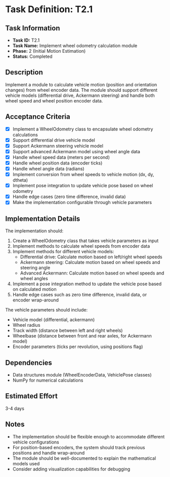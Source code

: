 # Task Definition: T2.1

## Task Information
- **Task ID:** T2.1
- **Task Name:** Implement wheel odometry calculation module
- **Phase:** 2 (Initial Motion Estimation)
- **Status:** Completed

## Description
Implement a module to calculate vehicle motion (position and orientation changes) from wheel encoder data. The module should support different vehicle models (differential drive, Ackermann steering) and handle both wheel speed and wheel position encoder data.

## Acceptance Criteria
- [x] Implement a WheelOdometry class to encapsulate wheel odometry calculations
- [x] Support differential drive vehicle model
- [x] Support Ackermann steering vehicle model
- [x] Support advanced Ackermann model using wheel angle data
- [x] Handle wheel speed data (meters per second)
- [x] Handle wheel position data (encoder ticks)
- [x] Handle wheel angle data (radians)
- [x] Implement conversion from wheel speeds to vehicle motion (dx, dy, dtheta)
- [x] Implement pose integration to update vehicle pose based on wheel odometry
- [x] Handle edge cases (zero time difference, invalid data)
- [x] Make the implementation configurable through vehicle parameters

## Implementation Details
The implementation should:
1. Create a WheelOdometry class that takes vehicle parameters as input
2. Implement methods to calculate wheel speeds from encoder data
3. Implement methods for different vehicle models:
   - Differential drive: Calculate motion based on left/right wheel speeds
   - Ackermann steering: Calculate motion based on wheel speeds and steering angle
   - Advanced Ackermann: Calculate motion based on wheel speeds and wheel angles
4. Implement a pose integration method to update the vehicle pose based on calculated motion
5. Handle edge cases such as zero time difference, invalid data, or encoder wrap-around

The vehicle parameters should include:
- Vehicle model (differential, ackermann)
- Wheel radius
- Track width (distance between left and right wheels)
- Wheelbase (distance between front and rear axles, for Ackermann model)
- Encoder parameters (ticks per revolution, using positions flag)

## Dependencies
- Data structures module (WheelEncoderData, VehiclePose classes)
- NumPy for numerical calculations

## Estimated Effort
3-4 days

## Notes
- The implementation should be flexible enough to accommodate different vehicle configurations
- For position-based encoders, the system should track previous positions and handle wrap-around
- The module should be well-documented to explain the mathematical models used
- Consider adding visualization capabilities for debugging
